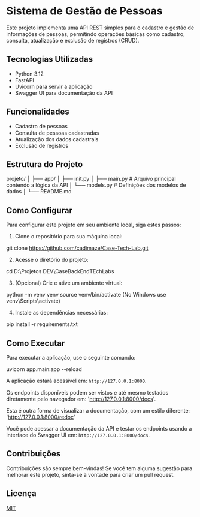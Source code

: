 # Sistema de Gestão de Pessoas

Este projeto implementa uma API REST simples para o cadastro e gestão de informações de pessoas, permitindo operações básicas como cadastro, consulta, atualização e exclusão de registros (CRUD).

## Tecnologias Utilizadas

- Python 3.12
- FastAPI
- Uvicorn para servir a aplicação
- Swagger UI para documentação da API

## Funcionalidades

- Cadastro de pessoas
- Consulta de pessoas cadastradas
- Atualização dos dados cadastrais
- Exclusão de registros

## Estrutura do Projeto

projeto/
│
├── app/
│ ├── init.py
│ ├── main.py # Arquivo principal contendo a lógica da API
│ └── models.py # Definições dos modelos de dados
│
└── README.md


## Como Configurar

Para configurar este projeto em seu ambiente local, siga estes passos:

1. Clone o repositório para sua máquina local:

git clone https://github.com/cadimaze/Case-Tech-Lab.git


2. Acesse o diretório do projeto:

cd D:\Projetos DEV\CaseBackEndTEchLabs


3. (Opcional) Crie e ative um ambiente virtual:

python -m venv venv
source venv/bin/activate (No Windows use venv\Scripts\activate)


4. Instale as dependências necessárias:

pip install -r requirements.txt


## Como Executar

Para executar a aplicação, use o seguinte comando:

uvicorn app.main:app --reload


A aplicação estará acessível em: `http://127.0.0.1:8000`.

Os endpoints disponíveis podem ser vistos e até mesmo testados diretamente pelo navegador em: 'http://127.0.0.1:8000/docs'.

Esta é outra forma de visualizar a documentação, com um estilo diferente: 'http://127.0.0.1:8000/redoc'

Você pode acessar a documentação da API e testar os endpoints usando a interface do Swagger UI em: `http://127.0.0.1:8000/docs`.

## Contribuições

Contribuições são sempre bem-vindas! Se você tem alguma sugestão para melhorar este projeto, sinta-se à vontade para criar um pull request.

## Licença

[MIT](LINK_PARA_SUA_LICENCA)
